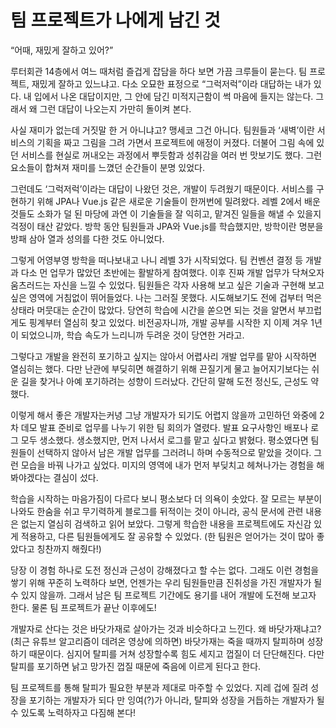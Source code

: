 # 팀 프로젝트가 나에게 남긴 것

   “어때, 재밌게 잘하고 있어?”

   루터회관 14층에서 여느 때처럼 즐겁게 잡담을 하다 보면 가끔 크루들이 묻는다. 팀 프로젝트, 재밌게 잘하고 있느냐고. 다소 오묘한 표정으로 “그럭저럭”이라 대답하는 내가 있다. 내 입에서 나온 대답이지만, 그 안에 담긴 미적지근함이 썩 마음에 들지는 않는다. 그래서 왜 그런 대답이 나오는지 가만히 돌이켜 본다.

   사실 재미가 없는데 거짓말 한 거 아니냐고? 맹세코 그건 아니다. 팀원들과 ‘새벽’이란 서비스의 기획을 짜고 그림을 그려 가면서 프로젝트에 애정이 커졌다. 더불어 그림 속에 있던 서비스를 현실로 꺼내오는 과정에서 뿌듯함과 성취감을 여러 번 맛보기도 했다. 그런 요소들이 합쳐져 재미를 느꼈던 순간들이 분명 있었다.

   그런데도 ‘그럭저럭’이라는 대답이 나왔던 것은, 개발이 두려웠기 때문이다. 서비스를 구현하기 위해 JPA나 Vue.js 같은 새로운 기술들이 한꺼번에 밀려왔다. 레벨 2에서 배운 것들도 소화가 덜 된 마당에 과연 이 기술들을 잘 익히고, 맡겨진 일들을 해낼 수 있을지 걱정이 태산 같았다. 방학 동안 팀원들과 JPA와 Vue.js를 학습했지만, 방학이란 명분을 방패 삼아 열과 성의를 다한 것도 아니었다.

   그렇게 어영부영 방학을 떠나보내고 나니 레벨 3가 시작되었다. 팀 컨벤션 결정 등 개발과 다소 먼 업무가 많았던 초반에는 활발하게 참여했다. 이후 진짜 개발 업무가 닥쳐오자 움츠러드는 자신을 느낄 수 있었다. 팀원들은 각자 사용해 보고 싶은 기술과 구현해 보고 싶은 영역에 거침없이 뛰어들었다. 나는 그러질 못했다. 시도해보기도 전에 겁부터 먹은 상태라 머뭇대는 순간이 많았다. 당연히 학습에 시간을 쏟으면 되는 것을 알면서 부끄럽게도 핑계부터 열심히 찾고 있었다. 비전공자니까, 개발 공부를 시작한 지 이제 겨우 1년이 되었으니까, 학습 속도가 느리니까 두려운 것이 당연한 거라고.

   그렇다고 개발을 완전히 포기하고 싶지는 않아서 어렵사리 개발 업무를 맡아 시작하면 열심히는 했다. 다만 난관에 부딪히면 해결하기 위해 끈질기게 물고 늘어지기보다는 쉬운 길을 찾거나 아예 포기하려는 성향이 드러났다. 간단히 말해 도전 정신도, 근성도 약했다.

   이렇게 해서 좋은 개발자는커녕 그냥 개발자가 되기도 어렵지 않을까 고민하던 와중에 2차 데모 발표 준비로 업무를 나누기 위한 팀 회의가 열렸다. 발표 요구사항인 배포나 로그 모두 생소했다. 생소했지만, 먼저 나서서 로그를 맡고 싶다고 밝혔다. 평소였다면 팀원들이 선택하지 않아서 남은 개발 업무를 그러려니  하며 수동적으로 맡았을 것이다. 그런 모습을 바꿔 나가고 싶었다. 미지의 영역에 내가 먼저 부딪치고 헤쳐나가는 경험을 해봐야겠다는 결심이 섰다.

   학습을 시작하는 마음가짐이 다르다 보니 평소보다 더 의욕이 솟았다. 잘 모르는 부분이 나와도 한숨을 쉬고 무기력하게 블로그를 뒤적이는 것이 아니라, 공식 문서에 관련 내용은 없는지 열심히 검색하고 읽어 보았다. 그렇게 학습한 내용을 프로젝트에도 자신감 있게 적용하고, 다른 팀원들에게도 잘 공유할 수 있었다. (한 팀원은 얻어가는 것이 많아 좋았다고 칭찬까지 해줬다!)

   당장 이 경험 하나로 도전 정신과 근성이 강해졌다고 할 수는 없다. 그래도 이런 경험을 쌓기 위해 꾸준히 노력하다 보면, 언젠가는 우리 팀원들만큼 진취성을 가진 개발자가 될 수 있지 않을까. 그래서 남은 팀 프로젝트 기간에도 용기를 내어 개발에 도전해 보고자 한다. 물론 팀 프로젝트가 끝난 이후에도!

   개발자로 산다는 것은 바닷가재로 살아가는 것과 비슷하다고 느낀다. 왜 바닷가재냐고? (최근 유튜브 알고리즘이 데려온 영상에 의하면) 바닷가재는 죽을 때까지 탈피하며 성장하기 때문이다. 심지어 탈피를 거쳐 성장할수록 힘도 세지고 껍질이 더 단단해진다. 다만 탈피를 포기하면 낡고 망가진 껍질 때문에 죽음에 이르게 된다고 한다.

   팀 프로젝트를 통해 탈피가 필요한 부분과 제대로 마주할 수 있었다. 지레 겁에 질려 성장을 포기하는 개발자가 되다 만 잉여(?)가 아니라, 탈피와 성장을 거듭하는 개발자가 될 수 있도록 노력하자고 다짐해 본다!